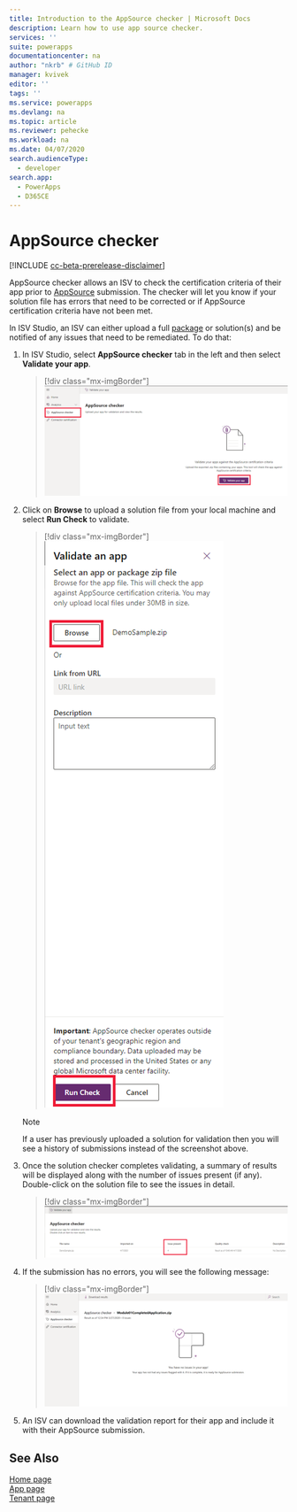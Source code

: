```yaml
---
title: Introduction to the AppSource checker | Microsoft Docs
description: Learn how to use app source checker.
services: ''
suite: powerapps
documentationcenter: na
author: "nkrb" # GitHub ID
manager: kvivek
editor: ''
tags: ''
ms.service: powerapps
ms.devlang: na
ms.topic: article
ms.reviewer: pehecke
ms.workload: na
ms.date: 04/07/2020
search.audienceType: 
  - developer
search.app: 
  - PowerApps
  - D365CE
---
```


# AppSource checker

[!INCLUDE [cc-beta-prerelease-disclaimer](../../includes/cc-beta-prerelease-disclaimer.md)]

AppSource checker allows an ISV to check the certification criteria of their app prior to [AppSource](https://appsource.microsoft.com/) submission. The checker will let you know if your solution file has errors that need to be corrected or if AppSource certification criteria have not been met. 

In ISV Studio, an ISV can either upload a full [package](/powerapps/developer/common-data-service/package-deployer/create-packages-package-deployer) or solution(s) and be notified of any issues that need to be remediated. To do that:

1. In ISV Studio, select **AppSource checker** tab in the left and then select **Validate your app**.

    > [!div class="mx-imgBorder"]
    > ![AppSource checker](media/appsource-checker.png)

2. Click on **Browse** to upload a solution file from your local machine and select **Run Check** to validate.
   
   > [!div class="mx-imgBorder"]
   > ![AppSource checker](media/appsource-browse-solution-files.png)
 
   > [!NOTE]
   > If a user has previously uploaded a solution for validation then you will see a history of submissions instead of the screenshot above.

3. Once the solution checker completes validating, a summary of results will be displayed along with the number of issues present (if any). Double-click on the solution file to see the issues in detail.

   > [!div class="mx-imgBorder"]
   > ![AppSource checker](media/appsource-results-page.png)

4. If the submission has no errors, you will see the following message:
 
   > [!div class="mx-imgBorder"]
   > ![AppSource checker](media/appsource-no-error-page.png)
   
5. An ISV can download the validation report for their app and include it with their AppSource submission. 

## See Also

[Home page](isv-app-management-homepage.md)<br/>
[App page](isv-app-management-apppage.md)<br/>
[Tenant page](isv-app-management-tenantpage.md)

